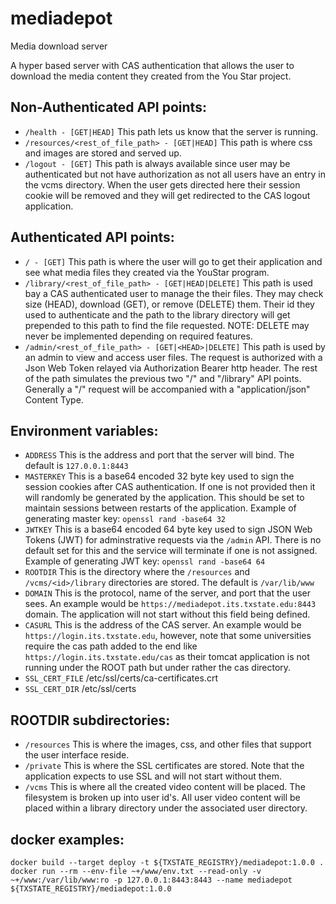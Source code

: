 # mediadepot
Media download server

A hyper based server with CAS authentication that allows the user to download the media content they created from the You Star project.

## Non-Authenticated API points:
* `/health - [GET|HEAD]` This path lets us know that the server is running.
* `/resources/<rest_of_file_path> - [GET|HEAD]` This path is where css and images are stored and served up.
* `/logout - [GET]` This path is always available since user may be authenticated but not have authorization as not all users have an entry in the vcms directory. When the user gets directed here their session cookie will be removed and they will get redirected to the CAS logout application.

## Authenticated API points:
* `/ - [GET]` This path is where the user will go to get their application and see what media files they created via the YouStar program.
* `/library/<rest_of_file_path> - [GET|HEAD|DELETE]` This path is used bay a CAS authenticated user to manage the their files. They may check size (HEAD), download (GET), or remove (DELETE) them. Their id they used to authenticate and the path to the library directory will get prepended to this path to find the file requested. NOTE: DELETE may never be implemented depending on required features.
* `/admin/<rest_of_file_path> - [GET|<HEAD>|DELETE]` This  path is used by an admin to view and access user files. The request is authorized with a Json Web Token relayed via Authorization Bearer http header. The rest of the path simulates the previous two "/" and "/library" API points. Generally a "/" request will be accompanied with a "application/json" Content Type.

## Environment variables:
* `ADDRESS` This is the address and port that the server will bind. The default is `127.0.0.1:8443`
* `MASTERKEY` This is a base64 encoded 32 byte key used to sign the session cookies after CAS authentication. If one is not provided then it will randomly be generated by the application. This should be set to maintain sessions between restarts of the application. Example of generating master key: `openssl rand -base64 32`
* `JWTKEY` This is a base64 encoded 64 byte key used to sign JSON Web Tokens (JWT) for adminstrative requests via the `/admin` API. There is no default set for this and the service will terminate if one is not assigned. Example of generating JWT key: `openssl rand -base64 64`
* `ROOTDIR` This is the directory where the `/resources` and `/vcms/<id>/library` directories are stored.  The default is `/var/lib/www`
* `DOMAIN` This is the protocol, name of the server, and port that the user sees. An example would be `https://mediadepot.its.txstate.edu:8443` domain. The application will not start without this field being defined.
* `CASURL` This is the address of the CAS server. An example would be `https://login.its.txstate.edu`, however, note that some universities require the cas path added to the end like `https://login.its.txstate.edu/cas` as their tomcat application is not running under the ROOT path but under rather the cas directory.
* `SSL_CERT_FILE` /etc/ssl/certs/ca-certificates.crt
* `SSL_CERT_DIR` /etc/ssl/certs

## ROOTDIR subdirectories:
* `/resources` This is where the images, css, and other files that support the user interface reside.
* `/private` This is where the SSL certificates are stored. Note that the application expects to use SSL and will not start without them.
* `/vcms` This is where all the created video content will be placed. The filesystem is broken up into user id's. All user video content will be placed within a library directory under the associated user directory.

## docker examples:
```
docker build --target deploy -t ${TXSTATE_REGISTRY}/mediadepot:1.0.0 .
docker run --rm --env-file ~+/www/env.txt --read-only -v ~+/www:/var/lib/www:ro -p 127.0.0.1:8443:8443 --name mediadepot ${TXSTATE_REGISTRY}/mediadepot:1.0.0
```
